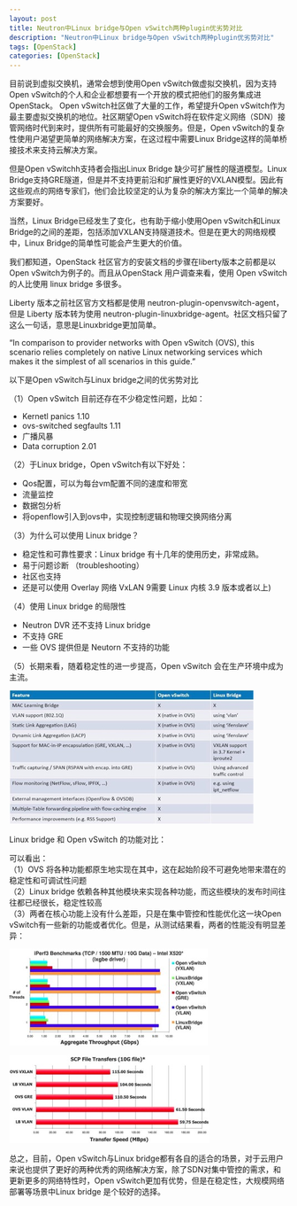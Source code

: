 ```yaml
---
layout: post
title: Neutron中Linux bridge与Open vSwitch两种plugin优劣势对比
description: "Neutron中Linux bridge与Open vSwitch两种plugin优劣势对比"
tags: [OpenStack]
categories: [OpenStack]
---
```


目前说到虚拟交换机，通常会想到使用Open vSwitch做虚拟交换机，因为支持Open vSwitch的个人和企业都想要有一个开放的模式把他们的服务集成进OpenStack。 Open vSwitch社区做了大量的工作，希望提升Open vSwitch作为最主要虚拟交换机的地位。社区期望Open vSwitch将在软件定义网络（SDN）接管网络时代到来时，提供所有可能最好的交换服务。但是，Open vSwitch的复杂性使用户渴望更简单的网络解决方案，在这过程中需要Linux Bridge这样的简单桥接技术来支持云解决方案。  

但是Open vSwitchh支持者会指出Linux Bridge 缺少可扩展性的隧道模型。Linux Bridge支持GRE隧道，但是并不支持更前沿和扩展性更好的VXLAN模型。因此有这些观点的网络专家们，他们会比较坚定的认为复杂的解决方案比一个简单的解决方案要好。  

当然，Linux Bridge已经发生了变化，也有助于缩小使用Open vSwitch和Linux Bridge的之间的差距，包括添加VXLAN支持隧道技术。但是在更大的网络规模中，Linux Bridge的简单性可能会产生更大的价值。  

我们都知道，OpenStack 社区官方的安装文档的步骤在liberty版本之前都是以Open vSwitch为例子的。而且从OpenStack 用户调查来看，使用 Open vSwitch的人比使用 linux bridge 多很多。
  
Liberty 版本之前社区官方文档都是使用 neutron-plugin-openvswitch-agent， 但是 Liberty 版本转为使用 neutron-plugin-linuxbridge-agent。社区文档只留了这么一句话，意思是Linuxbridge更加简单。  

“In comparison to provider networks with Open vSwitch (OVS), this scenario relies completely on native Linux networking services which makes it the simplest of all scenarios in this guide.”  

以下是Open vSwitch与Linux bridge之间的优劣势对比  

（1）Open vSwitch 目前还存在不少稳定性问题，比如：    
* Kernetl panics 1.10
* ovs-switched segfaults 1.11
* 广播风暴
* Data corruption 2.01  

（2）于Linux bridge，Open vSwitch有以下好处：  
* Qos配置，可以为每台vm配置不同的速度和带宽
* 流量监控
* 数据包分析
* 将openflow引入到ovs中，实现控制逻辑和物理交换网络分离  

（3）为什么可以使用 Linux bridge？  
* 稳定性和可靠性要求：Linux bridge 有十几年的使用历史，非常成熟。
* 易于问题诊断 （troubleshooting）
* 社区也支持
* 还是可以使用 Overlay 网络 VxLAN 9需要 Linux 内核 3.9 版本或者以上)  

（4）使用 Linux bridge 的局限性  
* Neutron DVR 还不支持 Linux bridge
* 不支持 GRE
* 一些 OVS 提供但是 Neutorn 不支持的功能  

（5）长期来看，随着稳定性的进一步提高，Open vSwitch 会在生产环境中成为主流。  

![1](/images/ovs_compare_lb/1.jpg)   

Linux bridge 和 Open vSwitch 的功能对比：  

可以看出：  
（1）OVS 将各种功能都原生地实现在其中，这在起始阶段不可避免地带来潜在的稳定性和可调试性问题  
（2）Linux bridge 依赖各种其他模块来实现各种功能，而这些模块的发布时间往往都已经很长，稳定性较高  
（3）两者在核心功能上没有什么差距，只是在集中管控和性能优化这一块Open vSwitch有一些新的功能或者优化。但是，从测试结果看，两者的性能没有明显差异：  

![1](/images/ovs_compare_lb/2.jpg)   

![1](/images/ovs_compare_lb/3.jpg) 

总之，目前，Open vSwitch与Linux bridge都有各自的适合的场景，对于云用户来说也提供了更好的两种优秀的网络解决方案，除了SDN对集中管控的需求，和更新更多的网络特性时，Open vSwitch更加有优势，但是在稳定性，大规模网络部署等场景中Linux bridge 是个较好的选择。  




